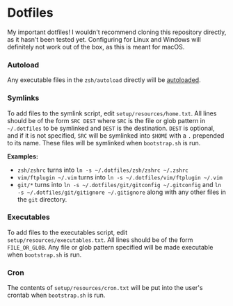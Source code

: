 # Dotfiles
My important dotfiles! I wouldn't recommend cloning this repository directly, as it hasn't been tested yet. Configuring for Linux and Windows will definitely not work out of the box, as this is meant for macOS.


### Autoload
Any executable files in the `zsh/autoload` directly will be [autoloaded](https://zsh.sourceforge.io/Doc/Release/Functions.html#Autoloading-Functions).


### Symlinks
To add files to the symlink script, edit `setup/resources/home.txt`. All lines should be of the form `SRC DEST` where `SRC` is the file or glob pattern in `~/.dotfiles` to be symlinked and `DEST` is the destination. `DEST` is optional, and if it is not specified, `SRC` will be symlinked into `$HOME` with a `.` prepended to its name. These files will be symlinked when `bootstrap.sh` is run.

**Examples:**
- `zsh/zshrc` turns into `ln -s ~/.dotfiles/zsh/zshrc ~/.zshrc`
- `vim/ftplugin ~/.vim` turns into `ln -s ~/.dotfiles/vim/ftplugin ~/.vim`
- `git/*` turns into `ln -s ~/.dotfiles/git/gitconfig ~/.gitconfig` and `ln -s ~/.dotfiles/git/gitignore ~/.gitignore` along with any other files in the `git` directory.


### Executables
To add files to the executables script, edit `setup/resources/executables.txt`. All lines should be of the form `FILE_OR_GLOB`. Any file or glob pattern specified will be made executable when `bootstrap.sh` is run.


### Cron
The contents of `setup/resources/cron.txt` will be put into the user's crontab when `bootstrap.sh` is run.
